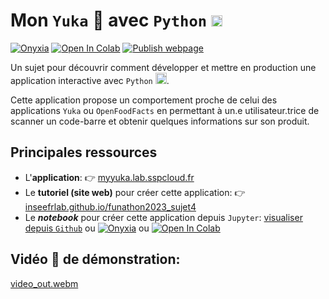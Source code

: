 # Mon `Yuka` 🥕 avec `Python` <img height="18" width="18" src="https://cdn.simpleicons.org/python/00ccff99" />

[![Onyxia](https://img.shields.io/badge/SSPcloud-Tester%20via%20SSP--cloud-informational&color=yellow?logo=Python)](https://datalab.sspcloud.fr/launcher/ide/jupyter-python?autoLaunch=true&kubernetes.role=%C2%ABadmin%C2%BB&networking.user.enabled=true&git.cache=%C2%AB36000%C2%BB&init.personalInit=%C2%ABhttps%3A%2F%2Fraw.githubusercontent.com%2FInseeFrLab%2Ffunathon2023_sujet4%2Fmain%2Finit.sh%C2%BB)
[![Open In Colab](https://colab.research.google.com/assets/colab-badge.svg)](http://colab.research.google.com/github/InseeFrLab/funathon2023_sujet4/blob/main/index.ipynb)
[![Publish webpage](https://github.com/InseeFrLab/funathon2023_sujet4/actions/workflows/publish.yml/badge.svg)](https://github.com/InseeFrLab/funathon2023_sujet4/actions/workflows/publish.yml)



Un sujet pour découvrir comment développer et mettre en production une application interactive avec `Python` <img height="18" width="18" src="https://cdn.simpleicons.org/python/00ccff99" />.

Cette application propose un comportement proche de celui des applications `Yuka` ou `OpenFoodFacts` en permettant
à un.e utilisateur.trice de scanner un code-barre et obtenir quelques informations sur son produit.

## Principales ressources

- L'__application__: 👉️ [myyuka.lab.sspcloud.fr](https://myyuka.lab.sspcloud.fr/)
- Le __tutoriel (site web)__  pour créer cette application: 👉️ [inseefrlab.github.io/funathon2023_sujet4](https://inseefrlab.github.io/funathon2023_sujet4/)
- Le *__notebook__* pour créer cette application depuis `Jupyter`: [visualiser depuis `Github`](https://github.com/InseeFrLab/funathon2023_sujet4/blob/main/index.ipynb) ou [![Onyxia](https://img.shields.io/badge/SSPcloud-Tester%20via%20SSP--cloud-informational&color=yellow?logo=Python)](https://datalab.sspcloud.fr/launcher/ide/jupyter-python?autoLaunch=true&kubernetes.role=%C2%ABadmin%C2%BB&networking.user.enabled=true&git.cache=%C2%AB36000%C2%BB&init.personalInit=%C2%ABhttps%3A%2F%2Fraw.githubusercontent.com%2FInseeFrLab%2Ffunathon2023_sujet4%2Fmain%2Finit.sh%C2%BB) ou [![Open In Colab](https://colab.research.google.com/assets/colab-badge.svg)](http://colab.research.google.com/github/InseeFrLab/funathon2023_sujet4/blob/main/index.ipynb)

## Vidéo 🎥 de démonstration:

[video_out.webm](https://github.com/InseeFrLab/funathon2023_sujet4/assets/33896139/942681a7-be90-4247-b71e-7c603ad82713)
